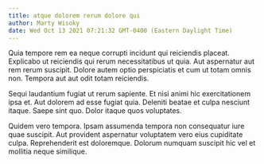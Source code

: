 ```yaml
---
title: atque dolorem rerum dolore qui
author: Marty Wisoky
date: Wed Oct 13 2021 07:21:32 GMT-0400 (Eastern Daylight Time)
---
```

Quia tempore rem ea neque corrupti incidunt qui reiciendis placeat. Explicabo ut reiciendis qui rerum necessitatibus ut quia. Aut aspernatur aut rem rerum suscipit. Dolore autem optio perspiciatis et cum ut totam omnis non. Tempora aut aut odit totam reiciendis.

 Sequi laudantium fugiat ut rerum sapiente. Et nisi animi hic exercitationem ipsa et. Aut dolorem ad esse fugiat quia. Deleniti beatae et culpa nesciunt itaque. Saepe sint quo. Dolor itaque quos voluptates.

 Quidem vero tempora. Ipsam assumenda tempora non consequatur iure quae suscipit. Aut provident aspernatur voluptatem vero eius cupiditate culpa. Reprehenderit est doloremque. Dolorum numquam suscipit hic vel et mollitia neque similique.